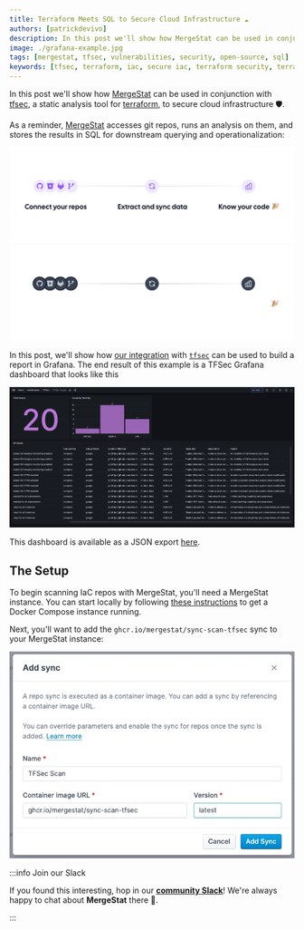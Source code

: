 ```yaml
---
title: Terraform Meets SQL to Secure Cloud Infrastructure ☁️
authors: [patrickdevivo]
description: In this post we'll show how MergeStat can be used in conjunction with tfsec, a static analysis tool for terraform, to secure cloud infrastructure 🛡️.
image: ./grafana-example.jpg
tags: [mergestat, tfsec, vulnerabilities, security, open-source, sql]
keywords: [tfsec, terraform, iac, secure iac, terraform security, terraform configuration, sql]
---
```


In this post we'll show how [MergeStat](https://github.com/mergestat/mergestat) can be used in conjunction with [tfsec](https://github.com/aquasecurity/tfsec), a static analysis tool for [terraform](https://www.terraform.io/), to secure cloud infrastructure 🛡️.

As a reminder, [MergeStat](https://github.com/mergestat/mergestat) accesses git repos, runs an analysis on them, and stores the results in SQL for downstream querying and operationalization:

![Banner describing MergeStat](./banner-light-mode.png#gh-light-mode-only)
![Banner describing MergeStat](./banner-dark-mode.png#gh-dark-mode-only)

In this post, we'll show how [our integration](https://github.com/mergestat/syncs/tree/main/syncs/scan-tfsec) with [`tfsec`](https://github.com/aquasecurity/tfsec) can be used to build a report in Grafana.
The end result of this example is a TFSec Grafana dashboard that looks like this

[![Grafana example screenshot](grafana-example.jpg)](grafana-example.jpg)

This dashboard is available as a JSON export [here](https://github.com/mergestat/mergestat/tree/main/examples/git/security/tfsec/grafana).

## The Setup

To begin scanning IaC repos with MergeStat, you'll need a MergeStat instance.
You can start locally by following [these instructions](/docs/mergestat/getting-started/running-locally) to get a Docker Compose instance running.

Next, you'll want to add the `ghcr.io/mergestat/sync-scan-tfsec` sync to your MergeStat instance:

![Add sync screenshort](add-sync.jpg)

:::info Join our Slack

If you found this interesting, hop in our [**community Slack**](https://join.slack.com/t/mergestatcommunity/shared_invite/zt-xvvtvcz9-w3JJVIdhLgEWrVrKKNXOYg)! We're always happy to chat about **MergeStat** there 🎉.

:::
